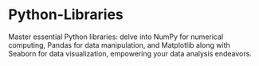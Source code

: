 # Python-Libraries
 Master essential Python libraries: delve into NumPy for numerical computing, Pandas for data manipulation, and Matplotlib along with Seaborn for data visualization, empowering your data analysis endeavors.
